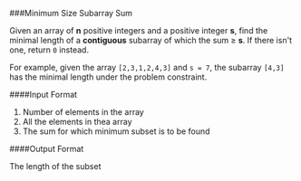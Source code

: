 ###Minimum Size Subarray Sum

Given an array of **n** positive integers and a positive integer **s**, find the minimal length of a **contiguous** subarray of which the sum ≥ **s**. If there isn't one, return `0` instead.

For example, given the array `[2,3,1,2,4,3]` and `s = 7`,
the subarray `[4,3]` has the minimal length under the problem constraint.

####Input Format

1. Number of elements in the array
2. All the elements in thea array
3. The sum for which minimum subset is to be found

####Output Format

The length of the subset
